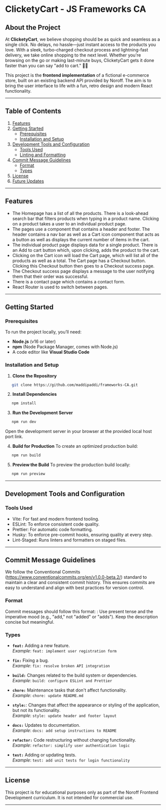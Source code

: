 # ClicketyCart - JS Frameworks CA

## About the Project

At **ClicketyCart**, we believe shopping should be as quick and seamless as a single click. No delays, no hassle—just instant access to the products you love. With a sleek, turbo-charged checkout process and lightning-fast delivery, we take online shopping to the next level. Whether you're browsing on the go or making last-minute buys, ClicketyCart gets it done faster than you can say "add to cart." 🛒💨

This project is the **frontend implementation** of a fictional e-commerce store, built on an existing backend API provided by Noroff. The aim is to bring the user interface to life with a fun, retro design and modern React functionality.

---

## Table of Contents

1. [Features](#features)
2. [Getting Started](#getting-started)
   - [Prerequisites](#prerequisites)
   - [Installation and Setup](#installation-and-setup)
3. [Development Tools and Configuration](#development-tools-and-configuration)
   - [Tools Used](#tools-used)
   - [Linting and Formatting](#linting-and-formatting)
4. [Commit Message Guidelines](#commit-message-guidelines)
   - [Format](#format)
   - [Types](#types)
5. [License](#license)
6. [Future Updates](#future-updates)

---

## Features

- The Homepage has a list of all the products. There is a look-ahead search bar that filters products when typing in a product name. Clicking on a product takes a user to an individual product page.
- The pages use a <Layout> component that contains a header and footer. The header contains a nav bar as well as a Cart icon component that acts as a button as well as displays the current number of items in the cart.
- The individual product page displays data for a single product. There is an Add to cart button which, upon clicking, adds the product to the cart.
- Clicking on the Cart icon will load the Cart page, which will list all of the products as well as a total. The Cart page has a Checkout button. Clicking this Checkout button then goes to a Checkout success page.
- The Checkout success page displays a message to the user notifying them that their order was successful.
- There is a contact page which contains a contact form.
- React Router is used to switch between pages.

---

## Getting Started

### Prerequisites

To run the project locally, you’ll need:

- **Node.js** (v16 or later)
- **npm** (Node Package Manager, comes with Node.js)
- A code editor like **Visual Studio Code**

### Installation and Setup

1. **Clone the Repository**

```bash
   git clone https://github.com/maddipaddi/frameworks-CA.git
```

2. **Install Dependencies**

```bash
   npm install
```

3. **Run the Development Server**

```bash
   npm run dev
```

Open the development server in your browser at the provided local host port link.

4. **Build for Production**
   To create an optimized production build:

```bash
   npm run build
```

5. **Preview the Build**
   To preview the production build locally:

```bash
   npm run preview
```

---

## Development Tools and Configuration

### Tools Used

- Vite: For fast and modern frontend tooling.
- ESLint: To enforce consistent code quality.
- Prettier: For automatic code formatting.
- Husky: To enforce pre-commit hooks, ensuring quality at every step.
- Lint-Staged: Runs linters and formatters on staged files.

---

## Commit Message Guidelines

We follow the Conventional Commits (https://www.conventionalcommits.org/en/v1.0.0-beta.2/) standard to maintain a clear and consistent commit history. This ensures commits are easy to understand and align with best practices for version control.

### Format

Commit messages should follow this format:
<type>: <short description>
Use present tense and the imperative mood (e.g., "add," not "added" or "adds").
Keep the description concise but meaningful.

### Types

- **`feat:`** Adding a new feature.  
  _Example_: `feat: implement user registration form`

- **`fix:`** Fixing a bug.  
  _Example_: `fix: resolve broken API integration`

- **`build:`** Changes related to the build system or dependencies.  
  _Example_: `build: configure ESLint and Prettier`

- **`chore:`** Maintenance tasks that don't affect functionality.  
  _Example_: `chore: update README.md`

- **`style:`**: Changes that affect the appearance or styling of the application, but not its functionality.  
  _Example_: `style: update header and footer layout`

- **`docs:`** Updates to documentation.  
  _Example_: `docs: add setup instructions to README`

- **`refactor:`** Code restructuring without changing functionality.  
  _Example_: `refactor: simplify user authentication logic`

- **`test:`** Adding or updating tests.  
  _Example_: `test: add unit tests for login functionality`

---

## License

This project is for educational purposes only as part of the Noroff Frontend Development curriculum. It is not intended for commercial use.

---
